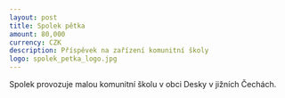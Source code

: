 ```yaml
---
layout: post
title: Spolek pětka
amount: 80,000
currency: CZK
description: Příspěvek na zařízení komunitní školy
logo: spolek_petka_logo.jpg
---
```


Spolek provozuje malou komunitní školu v obci Desky v jižních Čechách.
